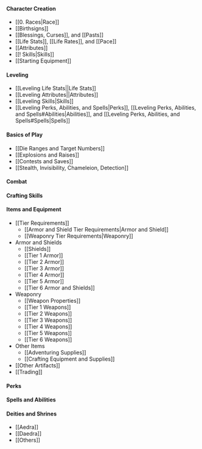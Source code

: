 #### Character Creation
- [[0. Races|Race]]
- [[Birthsigns]]
- [[Blessings, Curses]], and [[Pasts]]
- [[Life Stats]], [[Life Rates]], and [[Pace]]
- [[Attributes]]
- [[! Skills|Skills]]
- [[Starting Equipment]]

#### Leveling
- [[Leveling Life Stats||Life Stats]]
- [[Leveling Attributes||Attributes]]
- [[Leveling Skills|Skills]]
- [[Leveling Perks, Abilities, and Spells|Perks]], [[Leveling Perks, Abilities, and Spells#Abilities|Abilities]], and [[Leveling Perks, Abilities, and Spells#Spells|Spells]]

#### Basics of Play
- [[Die Ranges and Target Numbers]]
- [[Explosions and Raises]]
- [[Contests and Saves]]
- [[Stealth, Invisibility, Chameleion, Detection]]

#### Combat

#### Crafting Skills

#### Items and Equipment
- [[Tier Requirements]]
	- [[Armor and Shield Tier Requirements|Armor and Shield]]
	- [[Weaponry Tier Requirements|Weaponry]]
- Armor and Shields
	- [[Shields]]
	- [[Tier 1 Armor]]
	- [[Tier 2 Armor]]
	- [[Tier 3 Armor]]
	- [[Tier 4 Armor]]
	- [[Tier 5 Armor]]
	- [[Tier 6 Armor and Shields]]
- Weaponry
	- [[Weapon Properties]]
	- [[Tier 1 Weapons]]
	- [[Tier 2 Weapons]]
	- [[Tier 3 Weapons]]
	- [[Tier 4 Weapons]]
	- [[Tier 5 Weapons]]
	- [[Tier 6 Weapons]]
- Other Items
	- [[Adventuring Supplies]]
	- [[Crafting Equipment and Supplies]]
- [[Other Artifacts]]
- [[Trading]]
#### Perks

#### Spells and Abilities

#### Deities and Shrines
- [[Aedra]]
- [[Daedra]]
- [[Others]]